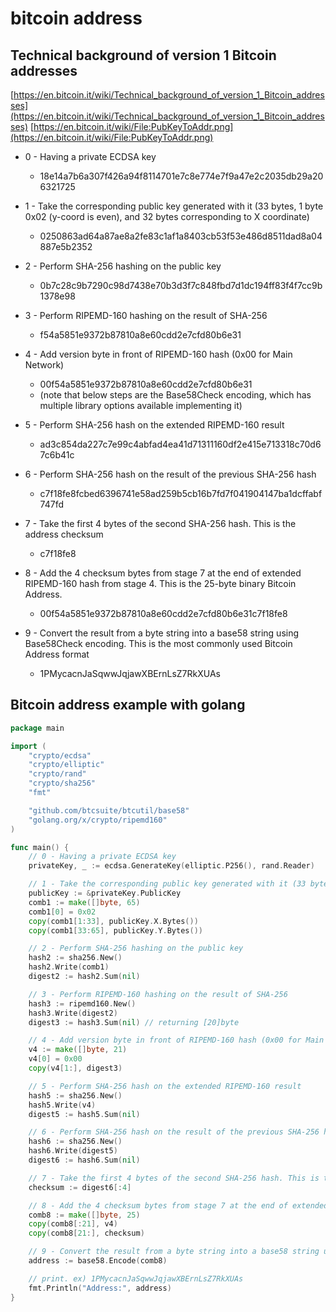 # bitcoin address

## Technical background of version 1 Bitcoin addresses
[https://en.bitcoin.it/wiki/Technical_background_of_version_1_Bitcoin_addresses](https://en.bitcoin.it/wiki/Technical_background_of_version_1_Bitcoin_addresses)
[https://en.bitcoin.it/wiki/File:PubKeyToAddr.png](https://en.bitcoin.it/wiki/File:PubKeyToAddr.png)

- 0 - Having a private ECDSA key
	- 18e14a7b6a307f426a94f8114701e7c8e774e7f9a47e2c2035db29a206321725

- 1 - Take the corresponding public key generated with it (33 bytes, 1 byte 0x02 (y-coord is even), and 32 bytes corresponding to X coordinate)
	- 0250863ad64a87ae8a2fe83c1af1a8403cb53f53e486d8511dad8a04887e5b2352

- 2 - Perform SHA-256 hashing on the public key
	- 0b7c28c9b7290c98d7438e70b3d3f7c848fbd7d1dc194ff83f4f7cc9b1378e98

- 3 - Perform RIPEMD-160 hashing on the result of SHA-256
	- f54a5851e9372b87810a8e60cdd2e7cfd80b6e31

- 4 - Add version byte in front of RIPEMD-160 hash (0x00 for Main Network)
	- 00f54a5851e9372b87810a8e60cdd2e7cfd80b6e31
	- (note that below steps are the Base58Check encoding, which has multiple library options available implementing it)

- 5 - Perform SHA-256 hash on the extended RIPEMD-160 result
	- ad3c854da227c7e99c4abfad4ea41d71311160df2e415e713318c70d67c6b41c

- 6 - Perform SHA-256 hash on the result of the previous SHA-256 hash
   - c7f18fe8fcbed6396741e58ad259b5cb16b7fd7f041904147ba1dcffabf747fd

- 7 - Take the first 4 bytes of the second SHA-256 hash. This is the address checksum
   - c7f18fe8

- 8 - Add the 4 checksum bytes from stage 7 at the end of extended RIPEMD-160 hash from stage 4. This is the 25-byte binary Bitcoin Address.
   - 00f54a5851e9372b87810a8e60cdd2e7cfd80b6e31c7f18fe8

- 9 - Convert the result from a byte string into a base58 string using Base58Check encoding. This is the most commonly used Bitcoin Address format
   - 1PMycacnJaSqwwJqjawXBErnLsZ7RkXUAs


## Bitcoin address example with golang

```go
package main

import (
	"crypto/ecdsa"
	"crypto/elliptic"
	"crypto/rand"
	"crypto/sha256"
	"fmt"

	"github.com/btcsuite/btcutil/base58"
	"golang.org/x/crypto/ripemd160"
)

func main() {
	// 0 - Having a private ECDSA key
	privateKey, _ := ecdsa.GenerateKey(elliptic.P256(), rand.Reader)

	// 1 - Take the corresponding public key generated with it (33 bytes, 1 byte 0x02 (y-coord is even), and 32 bytes corresponding to X coordinate)
	publicKey := &privateKey.PublicKey
	comb1 := make([]byte, 65)
	comb1[0] = 0x02
	copy(comb1[1:33], publicKey.X.Bytes())
	copy(comb1[33:65], publicKey.Y.Bytes())

	// 2 - Perform SHA-256 hashing on the public key
	hash2 := sha256.New()
	hash2.Write(comb1)
	digest2 := hash2.Sum(nil)

	// 3 - Perform RIPEMD-160 hashing on the result of SHA-256
	hash3 := ripemd160.New()
	hash3.Write(digest2)
	digest3 := hash3.Sum(nil) // returning [20]byte

	// 4 - Add version byte in front of RIPEMD-160 hash (0x00 for Main Network)
	v4 := make([]byte, 21)
	v4[0] = 0x00
	copy(v4[1:], digest3)

	// 5 - Perform SHA-256 hash on the extended RIPEMD-160 result
	hash5 := sha256.New()
	hash5.Write(v4)
	digest5 := hash5.Sum(nil)

	// 6 - Perform SHA-256 hash on the result of the previous SHA-256 hash
	hash6 := sha256.New()
	hash6.Write(digest5)
	digest6 := hash6.Sum(nil)

	// 7 - Take the first 4 bytes of the second SHA-256 hash. This is the address checksum
	checksum := digest6[:4]

	// 8 - Add the 4 checksum bytes from stage 7 at the end of extended RIPEMD-160 hash from stage 4. This is the 25-byte binary Bitcoin Address.
	comb8 := make([]byte, 25)
	copy(comb8[:21], v4)
	copy(comb8[21:], checksum)

	// 9 - Convert the result from a byte string into a base58 string using Base58Check encoding. This is the most commonly used Bitcoin Address format
	address := base58.Encode(comb8)

	// print. ex) 1PMycacnJaSqwwJqjawXBErnLsZ7RkXUAs
	fmt.Println("Address:", address)
}
```
